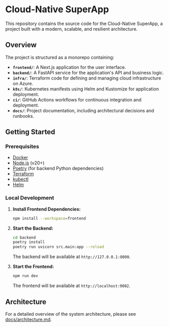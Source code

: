 # Cloud-Native SuperApp

This repository contains the source code for the Cloud-Native SuperApp, a project built with a modern, scalable, and resilient architecture.

## Overview

The project is structured as a monorepo containing:
- **`frontend/`**: A Next.js application for the user interface.
- **`backend/`**: A FastAPI service for the application's API and business logic.
- **`infra/`**: Terraform code for defining and managing cloud infrastructure on Azure.
- **`k8s/`**: Kubernetes manifests using Helm and Kustomize for application deployment.
- **`ci/`**: GitHub Actions workflows for continuous integration and deployment.
- **`docs/`**: Project documentation, including architectural decisions and runbooks.

## Getting Started

### Prerequisites

- [Docker](https://docs.docker.com/get-docker/)
- [Node.js](https://nodejs.org/en/) (v20+)
- [Poetry](https://python-poetry.org/docs/#installation) (for backend Python dependencies)
- [Terraform](https://learn.hashicorp.com/tutorials/terraform/install-cli)
- [kubectl](https://kubernetes.io/docs/tasks/tools/install-kubectl/)
- [Helm](https://helm.sh/docs/intro/install/)

### Local Development

1.  **Install Frontend Dependencies:**
    ```bash
    npm install --workspace=frontend
    ```

2.  **Start the Backend:**
    ```bash
    cd backend
    poetry install
    poetry run uvicorn src.main:app --reload
    ```
    The backend will be available at `http://127.0.0.1:8000`.

3.  **Start the Frontend:**
    ```bash
    npm run dev
    ```
    The frontend will be available at `http://localhost:9002`.

## Architecture

For a detailed overview of the system architecture, please see [docs/architecture.md](./docs/architecture.md).
